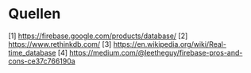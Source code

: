 # Quellen

[1] https://firebase.google.com/products/database/
[2] https://www.rethinkdb.com/
[3] https://en.wikipedia.org/wiki/Real-time_database
[4] https://medium.com/@leetheguy/firebase-pros-and-cons-ce37c766190a

